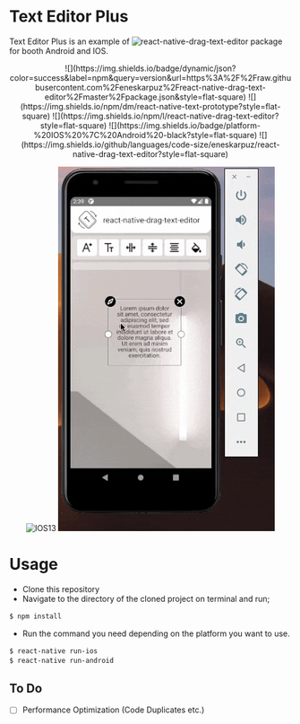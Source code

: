 
# Text Editor Plus
 Text Editor Plus is an example of ![react-native-drag-text-editor](https://github.com/eneskarpuz/react-native-drag-text-editor) package for booth Android and IOS. 
<p align="center">
![](https://img.shields.io/badge/dynamic/json?color=success&label=npm&query=version&url=https%3A%2F%2Fraw.githubusercontent.com%2Feneskarpuz%2Freact-native-drag-text-editor%2Fmaster%2Fpackage.json&style=flat-square) 
![](https://img.shields.io/npm/dm/react-native-text-prototype?style=flat-square)
![](https://img.shields.io/npm/l/react-native-drag-text-editor?style=flat-square)
![](https://img.shields.io/badge/platform-%20IOS%20%7C%20Android%20-black?style=flat-square)
![](https://img.shields.io/github/languages/code-size/eneskarpuz/react-native-drag-text-editor?style=flat-square)
</p>

<p align="center">
  <img src="https://github.com/eneskarpuz/TextEditorPlus/blob/master/gifs/cIOS.gif" alt="IOS13"/>
  <img src="https://github.com/eneskarpuz/TextEditorPlus/blob/master/gifs/lastAndro.gif" alt="AndroidAPI30"/>
</p> 

# Usage 
- Clone this repository
- Navigate to the directory of the cloned project on terminal and run;
```sh
$ npm install 
```
- Run the command you need depending on the platform you want to use.
```sh
$ react-native run-ios
$ react-native run-android
```

## To Do
- [ ] Performance Optimization (Code Duplicates etc.)
